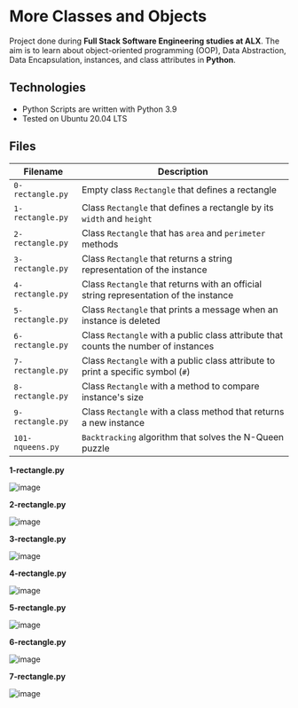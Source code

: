 # More Classes and Objects
Project done during **Full Stack Software Engineering studies at ALX**. The aim is to learn about object-oriented programming (OOP), Data Abstraction, Data Encapsulation, instances, and class attributes in **Python**.

## Technologies
* Python Scripts are written with Python 3.9
* Tested on Ubuntu 20.04 LTS

## Files
| Filename | Description |
| -------- | ----------- |
| `0-rectangle.py` | Empty class `Rectangle` that defines a rectangle |
| `1-rectangle.py` | Class `Rectangle` that defines a rectangle by its `width` and `height` |
| `2-rectangle.py` | Class `Rectangle` that has `area` and `perimeter` methods |
| `3-rectangle.py` | Class `Rectangle` that returns a string representation of the instance|
| `4-rectangle.py` | Class `Rectangle` that returns with an official string representation of the instance|
| `5-rectangle.py` | Class `Rectangle` that prints a message when an instance is deleted |
| `6-rectangle.py` | Class `Rectangle` with a public class attribute that counts the number of instances |
| `7-rectangle.py` | Class `Rectangle` with a public class attribute to print a specific symbol (`#`) |
| `8-rectangle.py` | Class `Rectangle` with a method to compare instance's size |
| `9-rectangle.py` | Class `Rectangle` with a class method that returns a new instance|
| `101-nqueens.py` | `Backtracking` algorithm that solves the N-Queen puzzle |

**1-rectangle.py**

![image](https://github.com/richie-omondi/alx-higher_level_programming/assets/69873039/fb3e27bf-4d56-4a91-ad1c-30e8f3c45095)

**2-rectangle.py**

![image](https://github.com/richie-omondi/alx-higher_level_programming/assets/69873039/b0ef5fb5-13c2-42a9-9b44-ad7c19d4c51e)

**3-rectangle.py**

![image](https://github.com/richie-omondi/alx-higher_level_programming/assets/69873039/2fbb3fca-9d1f-41a9-8310-a3926b9e6b5e)

**4-rectangle.py**

![image](https://github.com/richie-omondi/alx-higher_level_programming/assets/69873039/473a8990-c580-4efe-aa84-a534e5bc7553)

**5-rectangle.py**

![image](https://github.com/richie-omondi/alx-higher_level_programming/assets/69873039/312d6088-3ab3-4b93-802f-577fe1c7ae7e)

**6-rectangle.py**

![image](https://github.com/richie-omondi/alx-higher_level_programming/assets/69873039/a0435ff7-a908-4fa5-b658-7e4b5af64f8f)

**7-rectangle.py**

![image](https://github.com/richie-omondi/alx-higher_level_programming/assets/69873039/08c5f2d4-c92e-4beb-9f79-5c121728a1e1)

